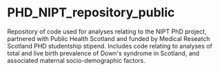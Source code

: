 # PHD_NIPT_repository_public
Repository of code used for analyses relating to the NIPT PhD project, partnered with Public Health Scotland and funded by Medical Reseatch Scotland PHD studentship stipend. 
Includes code relating to analyses of total and live birth prevalence of Down's syndrome in Scotland, and associated maternal socio-demographic factors.
